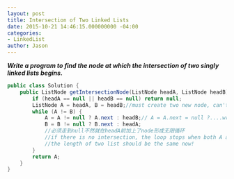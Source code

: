 ```yaml
---
layout: post
title: Intersection of Two Linked Lists
date: 2015-10-21 14:46:15.000000000 -04:00
categories:
- LinkedList
author: Jason
---
```

<p><strong><em>Write a program to find the node at which the intersection of two singly linked lists begins.</em></strong></p>

``` java
public class Solution {
    public ListNode getIntersectionNode(ListNode headA, ListNode headB) {
        if (headA == null || headB == null) return null;
        ListNode A = headA, B = headB;//must create two new node, can't change headA headB
        while (A != B) {
            A = A != null ? A.next : headB;// A = A.next = null ?....wrong!!
            B = B != null ? B.next : headA;
            //必须走到null不然就在headA前加上了node形成无限循环
            //if there is no intersection, the loop stops when both A and B gets to null
            //the length of two list should be the same now!
        }
        return A;
    }
}
```
